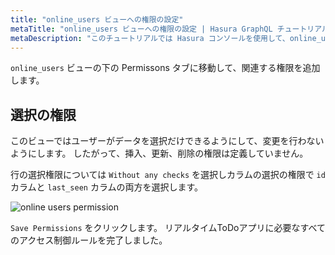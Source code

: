 ```yaml
---
title: "online_users ビューへの権限の設定"
metaTitle: "online_users ビューへの権限の設定 | Hasura GraphQL チュートリアル"
metaDescription: "このチュートリアルでは Hasura コンソールを使用して、online_usersビューに選択の操作の権限を設定する方法について説明します"
---
```



<YoutubeEmbed link="https://www.youtube.com/embed/mmX5JRhT1-c" />

`online_users` ビューの下の Permissons タブに移動して、関連する権限を追加します。

## 選択の権限

このビューではユーザーがデータを選択だけできるようにして、変更を行わないようにします。 したがって、挿入、更新、削除の権限は定義していません。

行の選択権限については `Without any checks` を選択しカラムの選択の権限で `id` カラムと `last_seen` カラムの両方を選択します。

![online users permission](https://graphql-engine-cdn.hasura.io/learn-hasura/assets/graphql-hasura/online-users-permission.png)

`Save Permissions` をクリックします。 リアルタイムToDoアプリに必要なすべてのアクセス制御ルールを完了しました。
